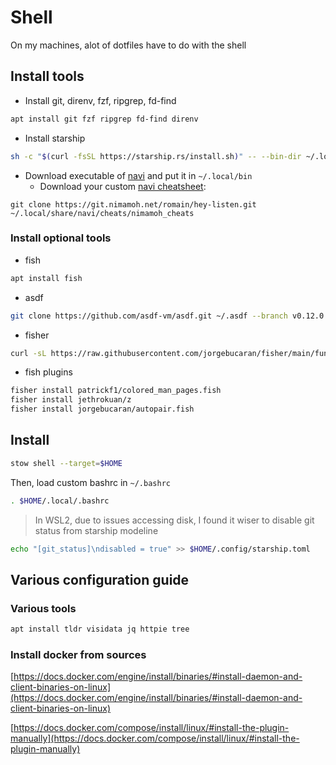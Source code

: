 # Shell

On my machines, alot of dotfiles have to do with the shell

## Install tools

- Install git, direnv, fzf, ripgrep, fd-find
```bash
apt install git fzf ripgrep fd-find direnv
```



- Install starship
```bash
sh -c "$(curl -fsSL https://starship.rs/install.sh)" -- --bin-dir ~/.local/bin
```

- Download executable of [navi](https://github.com/denisidoro/navi) and put it in `~/.local/bin`
  - Download your custom [navi cheatsheet](https://git.nimamoh.net/romain/hey-listen):
```fish
git clone https://git.nimamoh.net/romain/hey-listen.git ~/.local/share/navi/cheats/nimamoh_cheats
```

### Install optional tools

- fish

```bash
apt install fish
```

- asdf

```bash
git clone https://github.com/asdf-vm/asdf.git ~/.asdf --branch v0.12.0
```

- fisher
```bash
curl -sL https://raw.githubusercontent.com/jorgebucaran/fisher/main/functions/fisher.fish | source && fisher install jorgebucaran/fisher
```

  - fish plugins
```bash
fisher install patrickf1/colored_man_pages.fish
fisher install jethrokuan/z
fisher install jorgebucaran/autopair.fish
```

## Install

```bash
stow shell --target=$HOME
```
Then, load custom bashrc in `~/.bashrc`
```bash
. $HOME/.local/.bashrc
```

>  In WSL2, due to issues accessing disk, I found it wiser to disable git status from
>  starship modeline

```bash
echo "[git_status]\ndisabled = true" >> $HOME/.config/starship.toml
```

## Various configuration guide

### Various tools

```bash
apt install tldr visidata jq httpie tree
```

### Install docker from sources

[https://docs.docker.com/engine/install/binaries/#install-daemon-and-client-binaries-on-linux](https://docs.docker.com/engine/install/binaries/#install-daemon-and-client-binaries-on-linux)

[https://docs.docker.com/compose/install/linux/#install-the-plugin-manually](https://docs.docker.com/compose/install/linux/#install-the-plugin-manually)